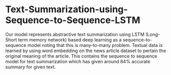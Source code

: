 # Text-Summarization-using-Sequence-to-Sequence-LSTM
Our model represents abstractive text summarization using LSTM (Long-Short term memory network) based deep learning as a sequence-to-sequence model noting that this is many-to-many problem. Textual data is learned by using word embedding on the news article dataset to pertain the original meaning of the article. This contains the sequence to sequence model for text summarization which has given around 84% accurate summary for given text.
